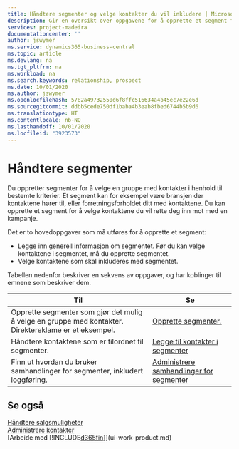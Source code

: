 ```yaml
---
title: Håndtere segmenter og velge kontakter du vil inkludere | Microsoft-dokumentasjon
description: Gir en oversikt over oppgavene for å opprette et segment for å velge en gruppe med kontakter i samsvar med bestemte kriterier, for eksempel kontakter i en bestemt bransje du vil ha som målgruppe.
services: project-madeira
documentationcenter: ''
author: jswymer
ms.service: dynamics365-business-central
ms.topic: article
ms.devlang: na
ms.tgt_pltfrm: na
ms.workload: na
ms.search.keywords: relationship, prospect
ms.date: 10/01/2020
ms.author: jswymer
ms.openlocfilehash: 5782a49732550d6f8ffc516634a4b45ec7e22e6d
ms.sourcegitcommit: ddbb5cede750df1baba4b3eab8fbed6744b5b9d6
ms.translationtype: HT
ms.contentlocale: nb-NO
ms.lasthandoff: 10/01/2020
ms.locfileid: "3923573"
---
```

# <a name="managing-segments"></a>Håndtere segmenter
Du oppretter segmenter for å velge en gruppe med kontakter i henhold til bestemte kriterier. Et segment kan for eksempel være bransjen der kontaktene hører til, eller forretningsforholdet ditt med kontaktene. Du kan opprette et segment for å velge kontaktene du vil rette deg inn mot med en kampanje.

Det er to hovedoppgaver som må utføres for å opprette et segment:

* Legge inn generell informasjon om segmentet. Før du kan velge kontaktene i segmentet, må du opprette segmentet.
* Velge kontaktene som skal inkluderes med segmentet.

Tabellen nedenfor beskriver en sekvens av oppgaver, og har koblinger til emnene som beskriver dem.

| Til | Se |
| --- | --- |
| Opprette segmenter som gjør det mulig å velge en gruppe med kontakter. Direktereklame er et eksempel. |[Opprette segmenter.](marketing-how-create-segment.md) |
| Håndtere kontaktene som er tilordnet til segmenter. |[Legge til kontakter i segmenter](marketing-add-contact-segment.md) |
| Finn ut hvordan du bruker samhandlinger for segmenter, inkludert loggføring. |[Administrere samhandlinger for segmenter](marketing-interaction-segments.md) |

## <a name="see-also"></a>Se også
[Håndtere salgsmuligheter](marketing-manage-sales-opportunities.md)  
[Administrere kontakter](marketing-contacts.md)  
[Arbeide med [!INCLUDE[d365fin](includes/d365fin_md.md)]](ui-work-product.md)
